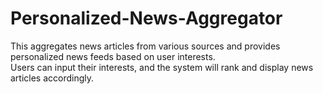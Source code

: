 # Personalized-News-Aggregator
This aggregates news articles from various sources and provides personalized news feeds based on user interests. <br>Users can input their interests, and the system will rank and display news articles accordingly. 
